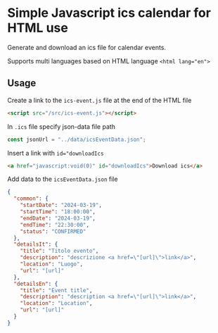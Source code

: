 # Simple Javascript ics calendar for HTML use

Generate and download an ics file for calendar events.

Supports multi languages based on HTML language `<html lang="en">`

## Usage

Create a link to the `ics-event.js` file at the end of the HTML file

```html
<script src="/src/ics-event.js"></script>
```

In `.ics` file specify json-data file path

```javascript
const jsonUrl = "../data/icsEventData.json";
```

Insert a link with `id="downloadIcs`

```html
<a href="javascript:void(0)" id="downloadIcs">Download ics</a>
```

Add data to the `icsEventData.json` file

```json
{
  "common": {
    "startDate": "2024-03-19",
    "startTime": "18:00:00",
    "endDate": "2024-03-19",
    "endTime": "22:30:00",
    "status": "CONFIRMED"
  },
  "detailsIt": {
    "title": "Titolo evento",
    "description": "descrizione <a href=\"[url]\">link</a>",
    "location": "Luogo",
    "url": "[url]"
  },
  "detailsEn": {
    "title": "Event title",
    "description": "description <a href=\"[url]\">link</a>",
    "location": "Location",
    "url": "[url]"
  }
}
```